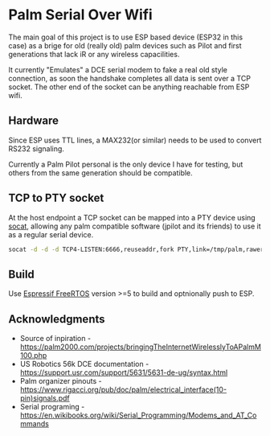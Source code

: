 # Palm Serial Over Wifi

The main goal of this project is to use ESP based device (ESP32 in this case) as a brige for old (really old) palm devices such as Pilot and first generations that lack iR or any wireless capacilities.

It currently "Emulates" a DCE serial modem to fake a real old style connection, as soon the handshake completes all data is sent over a TCP socket. The other end of the socket can be anything reachable from ESP wifi.

## Hardware

Since ESP uses TTL lines, a MAX232(or similar) needs to be used to convert RS232 signaling.

Currently a Palm Pilot personal is the only device I have for testing, but others from the same generation should be compatible.

## TCP to PTY socket

At the host endpoint a TCP socket can be mapped into a PTY device using [socat](http://www.dest-unreach.org/socat/), allowing any palm compatible software (jpilot and its friends) to use it as a regular serial device.

```bash
socat -d -d -d TCP4-LISTEN:6666,reuseaddr,fork PTY,link=/tmp/palm,rawer
```

## Build

Use [Espressif FreeRTOS](https://github.com/espressif/esp-idf) version >=5 to build and optnionally push to ESP.

## Acknowledgments

- Source of inpiration - https://palm2000.com/projects/bringingTheInternetWirelesslyToAPalmM100.php
- US Robotics 56k DCE documentation - https://support.usr.com/support/5631/5631-de-ug/syntax.html
- Palm organizer pinouts - https://www.rigacci.org/pub/doc/palm/electrical_interface(10-pin)signals.pdf
- Serial programing - https://en.wikibooks.org/wiki/Serial_Programming/Modems_and_AT_Commands
